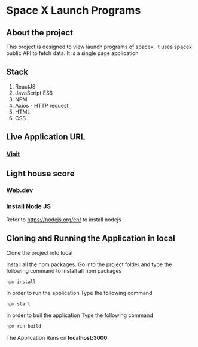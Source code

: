 # Space X Launch Programs

## About the project

This project is designed to view launch programs of spacex. It uses spacex public API to fetch data. It is a single page application

## Stack

1. ReactJS
2. JavaScript ES6
3. NPM
4. Axios - HTTP request
5. HTML
6. CSS

## Live Application URL

### [Visit](https://space-x-lauch-programs.web.app)

## Light house score

### [Web.dev](https://lighthouse-dot-webdotdevsite.appspot.com//lh/html?url=https%3A%2F%2Fspace-x-lauch-programs.web.app%2F)

### Install Node JS
Refer to https://nodejs.org/en/ to install nodejs


## Cloning and Running the Application in local

Clone the project into local

Install all the npm packages. Go into the project folder and type the following command to install all npm packages

```bash
npm install
```

In order to run the application Type the following command

```bash
npm start
```

In order to buil the application Type the following command

```bash
npm run build
```


The Application Runs on **localhost:3000**
